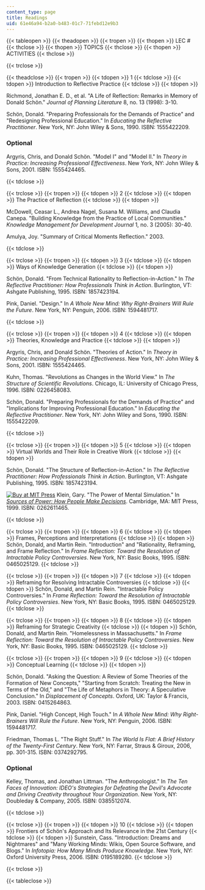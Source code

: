 ```yaml
---
content_type: page
title: Readings
uid: 61e46a94-b2a0-b483-01c7-71febd12e9b3
---
```


{{< tableopen >}}
{{< theadopen >}}
{{< tropen >}}
{{< thopen >}}
LEC #
{{< thclose >}}
{{< thopen >}}
TOPICS
{{< thclose >}}
{{< thopen >}}
ACTIVITIES
{{< thclose >}}

{{< trclose >}}

{{< theadclose >}}
{{< tropen >}}
{{< tdopen >}}
1
{{< tdclose >}}
{{< tdopen >}}
Introduction to Reflective Practice
{{< tdclose >}}
{{< tdopen >}}


Richmond, Jonathan E. D., et al. "A Life of Reflection: Remarks in Memory of Donald Schön." _Journal of Planning Literature_ 8, no. 13 (1998): 3-10.

Schön, Donald. "Preparing Professionals for the Demands of Practice" and "Redesigning Professional Education." In _Educating the Reflective Practitioner_. New York, NY: John Wiley & Sons, 1990. ISBN: 1555422209.

### Optional

Argyris, Chris, and Donald Schön. "Model I" and "Model II." In _Theory in Practice: Increasing Professional Effectiveness_. New York, NY: John Wiley & Sons, 2001. ISBN: 1555424465.


{{< tdclose >}}

{{< trclose >}}
{{< tropen >}}
{{< tdopen >}}
2
{{< tdclose >}}
{{< tdopen >}}
The Practice of Reflection
{{< tdclose >}}
{{< tdopen >}}


McDowell, Ceasar L., Andrea Nagel, Susana M. Williams, and Claudia Canepa. "Building Knowledge from the Practice of Local Communities." _Knowledge Management for Development Journal_ 1, no. 3 (2005): 30-40.

Amulya, Joy. "Summary of Critical Moments Reflection." 2003.


{{< tdclose >}}

{{< trclose >}}
{{< tropen >}}
{{< tdopen >}}
3
{{< tdclose >}}
{{< tdopen >}}
Ways of Knowledge Generation
{{< tdclose >}}
{{< tdopen >}}


Schön, Donald. "From Technical Rationality to Reflection-in-Action." In _The Reflective Practitioner: How Professionals Think in Action_. Burlington, VT: Ashgate Publishing, 1995. ISBN: 1857423194.

Pink, Daniel. "Design." In _A Whole New Mind: Why Right-Brainers Will Rule the Future_. New York, NY: Penguin, 2006. ISBN: 1594481717.


{{< tdclose >}}

{{< trclose >}}
{{< tropen >}}
{{< tdopen >}}
4
{{< tdclose >}}
{{< tdopen >}}
Theories, Knowledge and Practice
{{< tdclose >}}
{{< tdopen >}}


Argyris, Chris, and Donald Schön. "Theories of Action." In _Theory in Practice: Increasing Professional Effectiveness_. New York, NY: John Wiley & Sons, 2001. ISBN: 1555424465.

Kuhn, Thomas. "Revolutions as Changes in the World View." In _The Structure of Scientific Revolutions_. Chicago, IL: University of Chicago Press, 1996. ISBN: 0226458083.

Schön, Donald. "Preparing Professionals for the Demands of Practice" and "Implications for Improving Professional Education." In _Educating the Reflective Practitioner_. New York, NY: John Wiley and Sons, 1990. ISBN: 1555422209.


{{< tdclose >}}

{{< trclose >}}
{{< tropen >}}
{{< tdopen >}}
5
{{< tdclose >}}
{{< tdopen >}}
Virtual Worlds and Their Role in Creative Work
{{< tdclose >}}
{{< tdopen >}}


Schön, Donald. "The Structure of Reflection-in-Action." In _The Reflective Practitioner: How Professionals Think in Action_. Burlington, VT: Ashgate Publishing, 1995. ISBN: 1857423194.

[![Buy at MIT Press](/images/mp_logo.gif)](https://mitpress.mit.edu/books/sources-power) Klein, Gary. "The Power of Mental Simulation." In [_Sources of Power: How People Make Decisions_](https://mitpress.mit.edu/books/sources-power). Cambridge, MA: MIT Press, 1999. ISBN: 0262611465.


{{< tdclose >}}

{{< trclose >}}
{{< tropen >}}
{{< tdopen >}}
6
{{< tdclose >}}
{{< tdopen >}}
Frames, Perceptions and Interpretations
{{< tdclose >}}
{{< tdopen >}}
Schön, Donald, and Martin Rein. "Introduction" and "Rationality, Reframing, and Frame Reflection." In _Frame Reflection: Toward the Resolution of Intractable Policy Controversies_. New York, NY: Basic Books, 1995. ISBN: 0465025129.
{{< tdclose >}}

{{< trclose >}}
{{< tropen >}}
{{< tdopen >}}
7
{{< tdclose >}}
{{< tdopen >}}
Reframing for Resolving Intractable Controversies
{{< tdclose >}}
{{< tdopen >}}
Schön, Donald, and Martin Rein. "Intractable Policy Controversies." In _Frame Reflection: Toward the Resolution of Intractable Policy Controversies_. New York, NY: Basic Books, 1995. ISBN: 0465025129.
{{< tdclose >}}

{{< trclose >}}
{{< tropen >}}
{{< tdopen >}}
8
{{< tdclose >}}
{{< tdopen >}}
Reframing for Strategic Creativity
{{< tdclose >}}
{{< tdopen >}}
Schön, Donald, and Martin Rein. "Homelessness in Massachusetts." In _Frame Reflection: Toward the Resolution of Intractable Policy Controversies_. New York, NY: Basic Books, 1995. ISBN: 0465025129.
{{< tdclose >}}

{{< trclose >}}
{{< tropen >}}
{{< tdopen >}}
9
{{< tdclose >}}
{{< tdopen >}}
Conceptual Learning
{{< tdclose >}}
{{< tdopen >}}


Schön, Donald. "Asking the Question: A Review of Some Theories of the Formation of New Concepts," "Starting from Scratch: Treating the New in Terms of the Old," and "The Life of Metaphors in Theory: A Speculative Conclusion." In _Displacement of Concepts_. Oxford, UK: Taylor & Francis, 2003. ISBN: 0415264863.

Pink, Daniel. "High Concept, High Touch." In _A Whole New Mind: Why Right-Brainers Will Rule the Future_. New York, NY: Penguin, 2006. ISBN: 1594481717.

Friedman, Thomas L. "The Right Stuff." In _The World Is Flat: A Brief History of the Twenty-First Century_. New York, NY: Farrar, Straus & Giroux, 2006, pp. 301-315. ISBN: 0374292795.

### Optional

Kelley, Thomas, and Jonathan Littman. "The Anthropologist." In _The Ten Faces of Innovation: IDEO's Strategies for Defeating the Devil's Advocate and Driving Creativity throughout Your Organization_. New York, NY: Doubleday & Company, 2005. ISBN: 0385512074.


{{< tdclose >}}

{{< trclose >}}
{{< tropen >}}
{{< tdopen >}}
10
{{< tdclose >}}
{{< tdopen >}}
Frontiers of Schön's Approach and Its Relevance in the 21st Century
{{< tdclose >}}
{{< tdopen >}}
Sunstein, Cass. "Introduction: Dreams and Nightmares" and "Many Working Minds: Wikis, Open Source Software, and Blogs." In _Infotopia: How Many Minds Produce Knowledge_. New York, NY: Oxford University Press, 2006. ISBN: 0195189280.
{{< tdclose >}}

{{< trclose >}}

{{< tableclose >}}